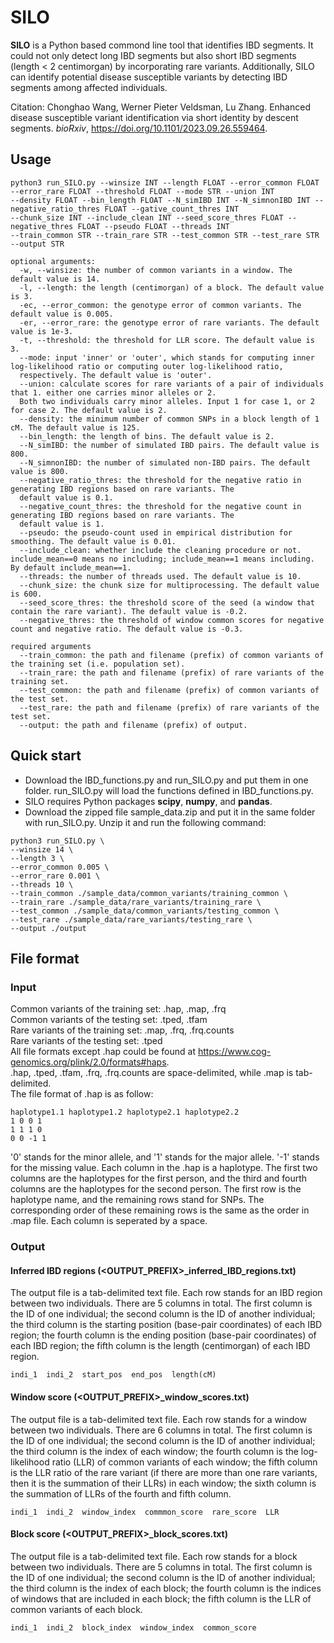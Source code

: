 # SILO
**SILO** is a Python based commond line tool that identifies IBD segments. It could not only detect long IBD segments but also short IBD segments (length < 2 centimorgan) by incorporating rare variants. Additionally, SILO can identify potential disease susceptible variants by detecting IBD segments among affected individuals.

Citation: Chonghao Wang, Werner Pieter Veldsman, Lu Zhang. Enhanced disease susceptible variant identification via short identity by descent segments. *bioRxiv*, https://doi.org/10.1101/2023.09.26.559464.
## Usage
```
python3 run_SILO.py --winsize INT --length FLOAT --error_common FLOAT --error_rare FLOAT --threshold FLOAT --mode STR --union INT  
--density FLOAT --bin_length FLOAT --N_simIBD INT --N_simnonIBD INT --negative_ratio_thres FLOAT --gative_count_thres INT  
--chunk_size INT --include_clean INT --seed_score_thres FLOAT --negative_thres FLOAT --pseudo FLOAT --threads INT
--train_common STR --train_rare STR --test_common STR --test_rare STR --output STR  

optional arguments:
  -w, --winsize: the number of common variants in a window. The default value is 14.  
  -l, --length: the length (centimorgan) of a block. The default value is 3.  
  -ec, --error_common: the genotype error of common variants. The default value is 0.005.  
  -er, --error_rare: the genotype error of rare variants. The default value is 1e-3.  
  -t, --threshold: the threshold for LLR score. The default value is 3.  
  --mode: input 'inner' or 'outer', which stands for computing inner log-likelihood ratio or computing outer log-likelihood ratio,  
  respectively. The default value is 'outer'.  
  --union: calculate scores for rare variants of a pair of individuals that 1. either one carries minor alleles or 2.  
  Both two individuals carry minor alleles. Input 1 for case 1, or 2 for case 2. The default value is 2.  
  --density: the minimum number of common SNPs in a block length of 1 cM. The default value is 125.  
  --bin_length: the length of bins. The default value is 2.  
  --N_simIBD: the number of simulated IBD pairs. The default value is 800.  
  --N_simnonIBD: the number of simulated non-IBD pairs. The default value is 800.  
  --negative_ratio_thres: the threshold for the negative ratio in generating IBD regions based on rare variants. The  
  default value is 0.1.  
  --negative_count_thres: the threshold for the negative count in generating IBD regions based on rare variants. The  
  default value is 1.  
  --pseudo: the pseudo-count used in empirical distribution for smoothing. The default value is 0.01.
  --include_clean: whether include the cleaning procedure or not. include_mean==0 means no including; include_mean==1 means including. By default include_mean==1.
  --threads: the number of threads used. The default value is 10.
  --chunk_size: the chunk size for multiprocessing. The default value is 600.
  --seed_score_thres: the threshold score of the seed (a window that contain the rare variant). The default value is -0.2.
  --negative_thres: the threshold of window common scores for negative count and negative ratio. The default value is -0.3.
  
required arguments
  --train_common: the path and filename (prefix) of common variants of the training set (i.e. population set).  
  --train_rare: the path and filename (prefix) of rare variants of the training set.  
  --test_common: the path and filename (prefix) of common variants of the test set.  
  --test_rare: the path and filename (prefix) of rare variants of the test set.  
  --output: the path and filename (prefix) of output.  
```

## Quick start
- Download the IBD_functions.py and run_SILO.py and put them in one folder. run_SILO.py will load the functions defined in IBD_functions.py.  
- SILO requires Python packages **scipy**, **numpy**, and **pandas**.
- Download the zipped file sample_data.zip and put it in the same folder with run_SILO.py. Unzip it and run the following command:
```
python3 run_SILO.py \
--winsize 14 \
--length 3 \
--error_common 0.005 \
--error_rare 0.001 \
--threads 10 \
--train_common ./sample_data/common_variants/training_common \
--train_rare ./sample_data/rare_variants/training_rare \
--test_common ./sample_data/common_variants/testing_common \
--test_rare ./sample_data/rare_variants/testing_rare \
--output ./output  
```

## File format
### Input
Common variants of the training set: .hap, .map, .frq  
Common variants of the testing set: .tped, .tfam  
Rare variants of the training set: .map, .frq, .frq.counts  
Rare variants of the testing set: .tped  
All file formats except .hap could be found at https://www.cog-genomics.org/plink/2.0/formats#haps.  
.hap, .tped, .tfam, .frq, .frq.counts are space-delimited, while .map is tab-delimited.  
The file format of .hap is as follow:  
```
haplotype1.1 haplotype1.2 haplotype2.1 haplotype2.2
1 0 0 1
1 1 1 0
0 0 -1 1
```
'0' stands for the minor allele, and '1' stands for the major allele. '-1' stands for the missing value. Each column in the .hap is a haplotype. The first two columns are the haplotypes for the first person, and the third and fourth columns are the haplotypes for the second person. The first row is the haplotype name, and the remaining rows stand for SNPs. The corresponding order of these remaining rows is the same as the order in .map file. Each column is seperated by a space. 
### Output
#### Inferred IBD regions (<OUTPUT_PREFIX>_inferred_IBD_regions.txt)
The output file is a tab-delimited text file. Each row stands for an IBD region between two individuals. There are 5 columns in total. The first column is the ID of one individual; the second column is the ID of another individual; the third column is the starting position (base-pair coordinates) of each IBD region; the fourth column is the ending position (base-pair coordinates) of each IBD region; the fifth column is the length (centimorgan) of each IBD region.  
```
indi_1  indi_2  start_pos  end_pos  length(cM)
```
#### Window score (<OUTPUT_PREFIX>_window_scores.txt)
The output file is a tab-delimited text file. Each row stands for a window between two individuals. There are 6 columns in total. The first column is the ID of one individual; the second column is the ID of another individual; the third column is the index of each window; the fourth column is the log-likelihood ratio (LLR) of common variants of each window; the fifth column is the LLR ratio of the rare variant (if there are more than one rare variants, then it is the summation of their LLRs) in each window; the sixth column is the summation of LLRs of the fourth and fifth column.  
```
indi_1  indi_2  window_index  commmon_score  rare_score  LLR
```
#### Block score (<OUTPUT_PREFIX>_block_scores.txt)
The output file is a tab-delimited text file. Each row stands for a block between two individuals. There are 5 columns in total. The first column is the ID of one individual; the second column is the ID of another individual; the third column is the index of each block; the fourth column is the indices of windows that are included in each block; the fifth column is the LLR of common variants of each block.  
```
indi_1  indi_2  block_index  window_index  common_score
```
